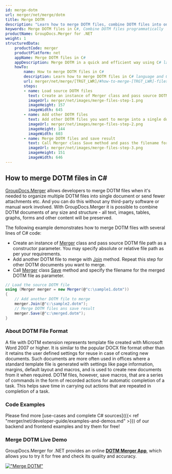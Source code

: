 ```yaml
---
id: merge-dotm
url: merger/net/merge/dotm
title: Merge DOTM
description: "Learn how to merge DOTM files, combine DOTM files into one file programmatically in C# language using GroupDocs.Merger for .NET library."
keywords: Merge DOTM files in C#, Combine DOTM files programmatically
productName: GroupDocs.Merger for .NET
weight: 1
structuredData:
    productCode: merger
    productPlatform: net
    appName: Merge DOTM files in C#
    appDescription: Merge DOTM in a quick and efficient way using C# language and GroupDocs.Merger for .NET API, without the use of any third-party software like Microsoft or Open Office.
    howTo:
        name: How to merge DOTM files in C# 
        description: Learn how to merge DOTM files in C# language and GroupDocs.Merger for .NET API, without the use of any third-party software like Microsoft or Open Office.
        url: merger/net/merge/[TRGT_LWR]/#how-to-merge-[TRGT_LWR]-files-in-c
        steps:
        - name: Load source DOTM files 
          text: Create an instance of Merger class and pass source DOTM file path as a constructor parameter. You may specify absolute or relative file path as per your requirements. 
          imageUrl: merger/net/images/merge-files-step-1.png
          imageHeight: 157
          imageWidth: 645
        - name: Add other DOTM files
          text: Add other DOTM files you want to merge into a single document with Join method of Merger class.
          imageUrl: merger/net/images/merge-files-step-2.png
          imageHeight: 144
          imageWidth: 603
        - name: Merge DOTM files and save result 
          text: Call Merger class Save method and pass the filename for the resultant DOTM file as parameter.
          imageUrl: merger/net/images/merge-files-step-3.png
          imageHeight: 151
          imageWidth: 646
---
```


## How to merge DOTM files in C#

[GroupDocs.Merger](https://products.groupdocs.com/merger/net) allows developers to merge DOTM files when it's needed to organize multiple
 DOTM files into single document or send fewer attachments etc. And you can do this without any third-party software or manual work involved.
 With GroupDocs.Merger it is possible to combine DOTM documents of any size and structure - all text, images, tables, graphs, forms and other content will be preserved.

The following example demonstrates how to merge DOTM files with several lines of C# code:

* Create an instance of [Merger](https://apireference.groupdocs.com/net/merger/groupdocs.merger/merger) class and pass source DOTM file path as a constructor parameter. You may specify absolute or relative file path as per your requirements.
* Add another DOTM file to merge with [Join](https://apireference.groupdocs.com/merger/net/groupdocs.merger/merger/methods/join/index) method. Repeat this step for other DOTM documents you want to merge.
* Call [Merger](https://apireference.groupdocs.com/net/merger/groupdocs.merger/merger) class [Save](https://apireference.groupdocs.com/merger/net/groupdocs.merger/merger/methods/save/index) method and specify the filename for the merged DOTM file as parameter.

```csharp
// Load the source DOTM file
using (Merger merger = new Merger(@"c:\sample1.dotm"))
{
    // Add another DOTM file to merge
    merger.Join(@"c:\sample2.dotm");
    // Merge DOTM files ans save result
    merger.Save(@"c:\merged.dotm");
}
```

### About DOTM File Format 

A file with DOTM extension represents template file created with Microsoft Word 2007 or higher. It is similar to the popular DOCX file format other than it retains the user defined settings for reuse in case of creating new documents. Such documents are more often used in offices where a standard template file is generated with settings like page information, margins, default layout and macros, and is used to create new documents from it when required. DOTM files, however, save macros, that are a series of commands in the form of recorded actions for automatic completion of a task. This helps save time in carrying out actions that are repeated in completion of a task.

### Code Examples

Please find more [use-cases and complete C# sources]({{< ref "merger/net/developer-guide/examples-and-demos.md" >}}) of our backend and frontend examples and try them for free!

### Merge DOTM Live Demo 

GroupDocs.Merger for .NET provides an online [**DOTM Merger App**](https://products.groupdocs.app/merger/dotm), which allows you to try it for free and check its quality and accuracy.

[!["Merge DOTM"](merger/net/images/merge/merge-dotm.png)](https://products.groupdocs.app/merger/dotm)